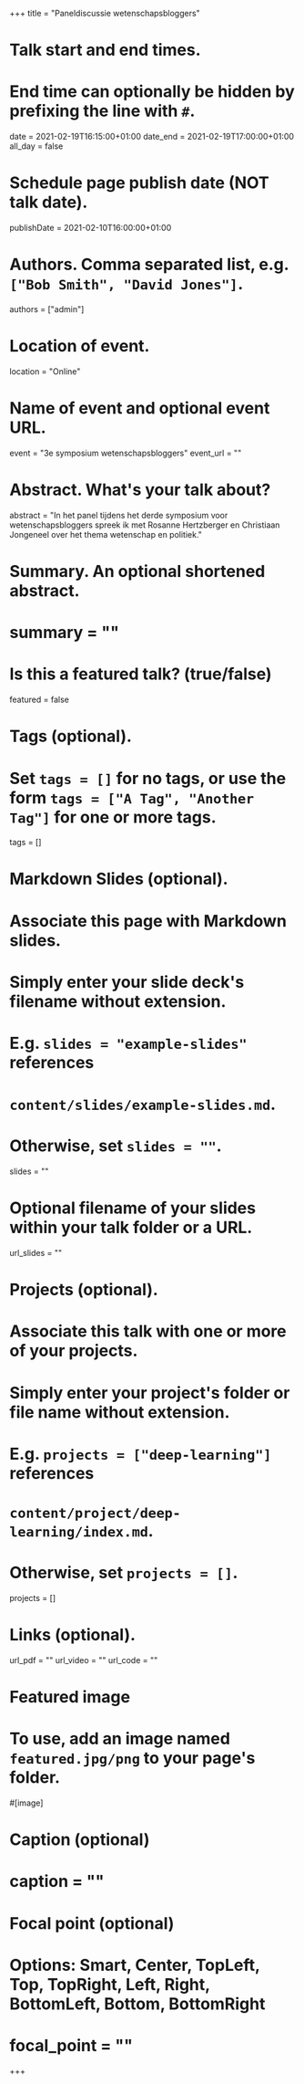 +++
title = "Paneldiscussie wetenschapsbloggers"

# Talk start and end times.
#   End time can optionally be hidden by prefixing the line with `#`.
date = 2021-02-19T16:15:00+01:00
date_end = 2021-02-19T17:00:00+01:00
all_day = false

# Schedule page publish date (NOT talk date).
publishDate = 2021-02-10T16:00:00+01:00

# Authors. Comma separated list, e.g. `["Bob Smith", "David Jones"]`.
authors = ["admin"]

# Location of event.
location = "Online"

# Name of event and optional event URL.
event = "3e symposium wetenschapsbloggers"
event_url = ""

# Abstract. What's your talk about?
abstract = "In het panel tijdens het derde symposium voor wetenschapsbloggers spreek ik met Rosanne Hertzberger en Christiaan Jongeneel over het thema wetenschap en politiek."

# Summary. An optional shortened abstract.
# summary = ""

# Is this a featured talk? (true/false)
featured = false

# Tags (optional).
#   Set `tags = []` for no tags, or use the form `tags = ["A Tag", "Another Tag"]` for one or more tags.
tags = []

# Markdown Slides (optional).
#   Associate this page with Markdown slides.
#   Simply enter your slide deck's filename without extension.
#   E.g. `slides = "example-slides"` references 
#   `content/slides/example-slides.md`.
#   Otherwise, set `slides = ""`.
slides = ""

# Optional filename of your slides within your talk folder or a URL.
url_slides = ""

# Projects (optional).
#   Associate this talk with one or more of your projects.
#   Simply enter your project's folder or file name without extension.
#   E.g. `projects = ["deep-learning"]` references 
#   `content/project/deep-learning/index.md`.
#   Otherwise, set `projects = []`.
projects = []

# Links (optional).
url_pdf = ""
url_video = ""
url_code = ""

# Featured image
# To use, add an image named `featured.jpg/png` to your page's folder. 
#[image]
  # Caption (optional)
#  caption = ""

  # Focal point (optional)
  # Options: Smart, Center, TopLeft, Top, TopRight, Left, Right, BottomLeft, Bottom, BottomRight
#  focal_point = "" 
+++
